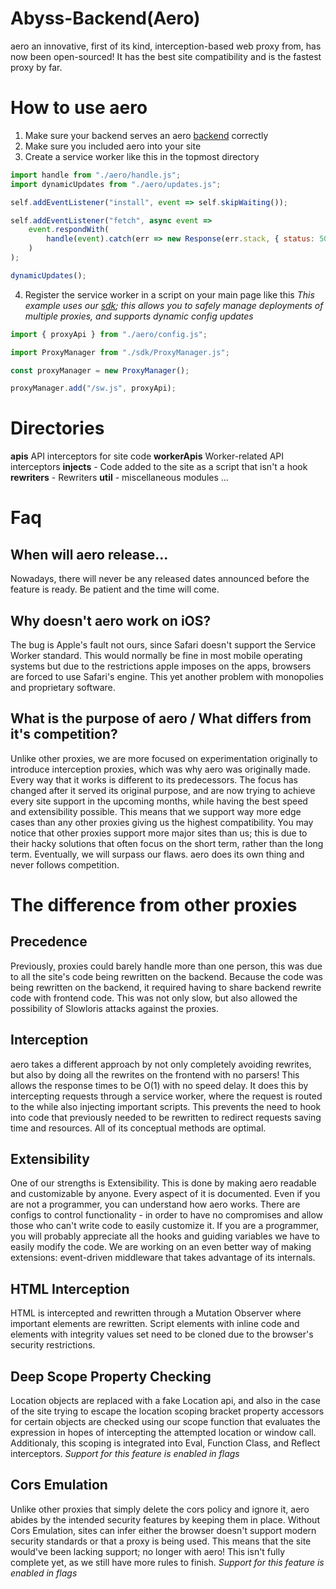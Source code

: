 # Abyss-Backend(Aero)

aero an innovative, first of its kind, interception-based web proxy from, has now been open-sourced! It has the best site compatibility and is the fastest proxy by far.

# How to use aero

1. Make sure your backend serves an aero [backend](https://github.com/aero-backends) correctly
2. Make sure you included aero into your site
3. Create a service worker like this in the topmost directory

```js
import handle from "./aero/handle.js";
import dynamicUpdates from "./aero/updates.js";

self.addEventListener("install", event => self.skipWaiting());

self.addEventListener("fetch", async event =>
	event.respondWith(
		handle(event).catch(err => new Response(err.stack, { status: 500 }))
	)
);

dynamicUpdates();
```

4. Register the service worker in a script on your main page like this
   _This example uses our [sdk](https://github.com/ProxyHaven/sdk); this allows you to safely manage deployments of multiple proxies, and supports dynamic config updates_

```js
import { proxyApi } from "./aero/config.js";

import ProxyManager from "./sdk/ProxyManager.js";

const proxyManager = new ProxyManager();

proxyManager.add("/sw.js", proxyApi);
```

# Directories

**apis** API interceptors for site code
**workerApis** Worker-related API interceptors
**injects** - Code added to the site as a script that isn't a hook
**rewriters** - Rewriters
**util** - miscellaneous modules
...

# Faq

## When will aero release...

Nowadays, there will never be any released dates announced before the feature is ready. Be patient and the time will come.

## Why doesn't aero work on iOS?

The bug is Apple's fault not ours, since Safari doesn't support the Service Worker standard. This would normally be fine in most mobile operating systems but due to the restrictions apple imposes on the apps, browsers are forced to use Safari's engine. This yet another problem with monopolies and proprietary software.

## What is the purpose of aero / What differs from it's competition?

Unlike other proxies, we are more focused on experimentation originally to introduce interception proxies, which was why aero was originally made. Every way that it works is different to its predecessors. The focus has changed after it served its original purpose, and are now trying to achieve every site support in the upcoming months, while having the best speed and extensibility possible. This means that we support way more edge cases than any other proxies giving us the highest compatibility. You may notice that other proxies support more major sites than us; this is due to their hacky solutions that often focus on the short term, rather than the long term. Eventually, we will surpass our flaws. aero does its own thing and never follows competition.

# The difference from other proxies

## Precedence

Previously, proxies could barely handle more than one person, this was due to all the site's code being rewritten on the backend. Because the code was being rewritten on the backend, it required having to share backend rewrite code with frontend code. This was not only slow, but also allowed the possibility of Slowloris attacks against the proxies.

## Interception

aero takes a different approach by not only completely avoiding rewrites, but also by doing all the rewrites on the frontend with no parsers! This allows the response times to be O(1) with no speed delay. It does this by intercepting requests through a service worker, where the request is routed to the while also injecting important scripts. This prevents the need to hook into code that previously needed to be rewritten to redirect requests saving time and resources. All of its conceptual methods are optimal.

## Extensibility

One of our strengths is Extensibility. This is done by making aero readable and customizable by anyone. Every aspect of it is documented. Even if you are not a programmer, you can understand how aero works. There are configs to control functionality - in order to have no compromises and allow those who can't write code to easily customize it. If you are a programmer, you will probably appreciate all the hooks and guiding variables we have to easily modify the code. We are working on an even better way of making extensions: event-driven middleware that takes advantage of its internals.

## HTML Interception

HTML is intercepted and rewritten through a Mutation Observer where important elements are rewritten. Script elements with inline code and elements with integrity values set need to be cloned due to the browser's security restrictions.

## Deep Scope Property Checking

Location objects are replaced with a fake Location api, and also in the case of the site trying to escape the location scoping bracket property accessors for certain objects are checked using our scope function that evaluates the expression in hopes of intercepting the attempted location or window call. Additionaly, this scoping is integrated into Eval, Function Class, and Reflect interceptors. _Support for this feature is enabled in flags_

## Cors Emulation

Unlike other proxies that simply delete the cors policy and ignore it, aero abides by the intended security features by keeping them in place. Without Cors Emulation, sites can infer either the browser doesn't support modern security standards or that a proxy is being used. This means that the site would've been lacking support; no longer with aero! This isn't fully complete yet, as we still have more rules to finish. _Support for this feature is enabled in flags_
